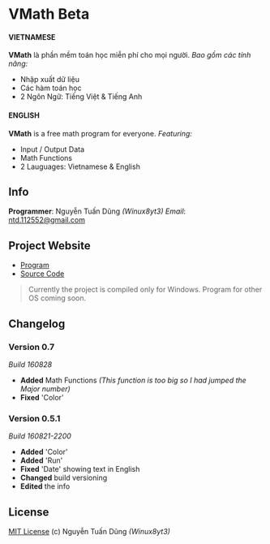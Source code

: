 # VMath Beta

#### VIETNAMESE
**VMath** là phần mềm toán học miễn phí cho mọi người.
*Bao gồm các tính năng:*
- Nhập xuất dữ liệu
- Các hàm toán học
- 2 Ngôn Ngữ: Tiếng Việt & Tiếng Anh

#### ENGLISH
**VMath** is a free math program for everyone.
*Featuring:*
- Input / Output Data
- Math Functions
- 2 Lauguages: Vietnamese & English

## Info

**Programmer**: Nguyễn Tuấn Dũng *(Winux8yt3)*
*Email*: ntd.112552@gmail.com

## Project Website

- [Program](https://bit.ly/vmath-xplorer)
- [Source Code](https://bit.ly/vmath-source)

> Currently the project is compiled only for Windows. Program for other OS coming soon.

## Changelog

### Version 0.7

*Build 160828*

- **Added** Math Functions *(This function is too big so I had jumped the Major number)*
- **Fixed** 'Color'

### Version 0.5.1

*Build 160821-2200*

- **Added** 'Color'
- **Added** 'Run'
- **Fixed** 'Date' showing text in English
- **Changed** build versioning
- **Edited** the info

## License
[MIT License](https://github.com/winux8yt3/vmath/blob/master/LICENSE) (c) Nguyễn Tuấn Dũng *(Winux8yt3)*